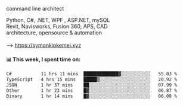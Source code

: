 command line architect

Python, C#, .NET, WPF , ASP.NET, mySQL <br>
Revit, Navisworks, Fusion 360, APS, CAD <br>
architecture, opensource & automation<br>
<br>
--> https://symonkipkemei.xyz

#### 📊 This week, I spent time on:
<!--START_SECTION:waka-->

```txt
C#           11 hrs 11 mins  █████████████▓░░░░░░░░░░░   55.03 %
TypeScript   4 hrs 15 mins   █████▒░░░░░░░░░░░░░░░░░░░   20.92 %
JSON         1 hr 37 mins    ██░░░░░░░░░░░░░░░░░░░░░░░   07.99 %
Other        1 hr 23 mins    █▓░░░░░░░░░░░░░░░░░░░░░░░   06.87 %
Binary       1 hr 14 mins    █▓░░░░░░░░░░░░░░░░░░░░░░░   06.08 %
```

<!--END_SECTION:waka-->
